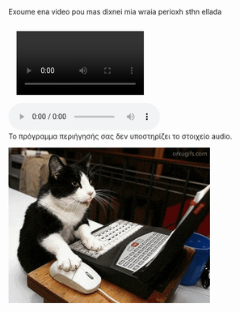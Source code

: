 <!DOCTYPE html>
<head>
    <meta charset="UTF-8">
    <style>
      video{
        width: 50%; 
        height: auto; 
        float: left; 
        padding: 1rem;
      }
      </style>
    <title>Video </title>

</head>

<body>
    <div class="myVideo">
        <p>
           Exoume ena video pou mas dixnei mia wraia perioxh sthn ellada<br>
        </p> 
        <p>
        <video controls>
                <source src="videos/video.wmv" type="video/x-ms-wmv">
                <source src="videos/video.mp4" type="video/mp4">
        </video>
        </p> <br>
        <p>
            <audio controls src="audio/music.mp3" preload="auto" autoplay="true" loop="true"></audio><br>
            Το πρόγραμμα περιήγησής σας δεν υποστηρίζει το στοιχείο audio.
        </p>
        <p>
            <a href="https://www.youtube.com/watch?v=0pF73Uk3fHw"><img src="giphy.gif"></a>
        </p>
    </div>
</body>
